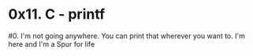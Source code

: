 # 0x11. C - printf
#0. I'm not going anywhere. You can print that wherever you want to. I'm here and I'm a Spur for life